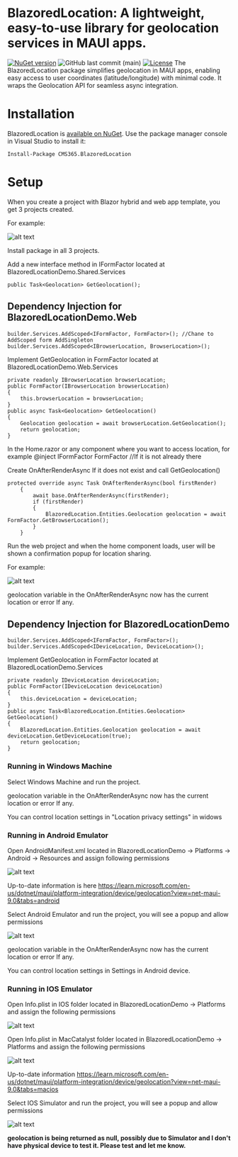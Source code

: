 # BlazoredLocation: A lightweight, easy-to-use library for geolocation services in MAUI apps.
[![NuGet version](https://img.shields.io/nuget/v/CMS365.BlazoredLocation.svg?maxAge=3600)](https://www.nuget.org/packages/CMS365.BlazoredLocation/)
![GitHub last commit (main)](https://img.shields.io/github/last-commit/CMS365-PTY-LTD/BlazoredLocation/main.svg?logo=github)
[![License](https://img.shields.io/badge/license-MIT-green)](./LICENSE)
The BlazoredLocation package simplifies geolocation in MAUI apps, enabling easy access to user coordinates (latitude/longitude) with minimal code. It wraps the Geolocation API for seamless async integration.
# Installation

BlazoredLocation is [available on NuGet](https://www.nuget.org/packages/CMS365.BlazoredLocation/). Use the package manager
console in Visual Studio to install it:

```pwsh
Install-Package CMS365.BlazoredLocation
```
# Setup
When you create a project with Blazor hybrid and web app template, you get 3 projects created.

For example: 

![alt text](https://github.com/CMS365-PTY-LTD/BlazoredLocation/blob/main/BlazoredLocation/Screenshots/project-structure.png?raw=true)

Install package in all 3 projects.

Add a new interface method in IFormFactor located at BlazoredLocationDemo.Shared.Services
```
public Task<Geolocation> GetGeolocation();
```

## Dependency Injection for BlazoredLocationDemo.Web
```pwsh
builder.Services.AddScoped<IFormFactor, FormFactor>(); //Chane to AddScoped form AddSingleton
builder.Services.AddScoped<IBrowserLocation, BrowserLocation>();
```

Implement GetGeolocation in FormFactor located at BlazoredLocationDemo.Web.Services
```
private readonly IBrowserLocation browserLocation;
public FormFactor(IBrowserLocation browserLocation)
{
    this.browserLocation = browserLocation;
}
public async Task<Geolocation> GetGeolocation()
{
    Geolocation geolocation = await browserLocation.GetGeolocation();
    return geolocation;
}
```
In the Home.razor or any component where you want to access location, for example 
@inject IFormFactor FormFactor //If it is not already there

Create OnAfterRenderAsync If it does not exist and call GetGeolocation()

```
protected override async Task OnAfterRenderAsync(bool firstRender)
    {
        await base.OnAfterRenderAsync(firstRender);
        if (firstRender)
        {
            BlazoredLocation.Entities.Geolocation geolocation = await FormFactor.GetBrowserLocation();
        }
    }
```
Run the web project and when the home component loads, user will be shown a confirmation popup for location sharing.

For example: 

![alt text](https://github.com/CMS365-PTY-LTD/BlazoredLocation/blob/main/BlazoredLocation/Screenshots/web-user-confirmation.png?raw=true)

geolocation variable in the OnAfterRenderAsync now has the current location or error If any.
## Dependency Injection for BlazoredLocationDemo
```pwsh
builder.Services.AddScoped<IFormFactor, FormFactor>();
builder.Services.AddScoped<IDeviceLocation, DeviceLocation>();
```
Implement GetGeolocation in FormFactor located at BlazoredLocationDemo.Services
```
private readonly IDeviceLocation deviceLocation;
public FormFactor(IDeviceLocation deviceLocation)
{
    this.deviceLocation = deviceLocation;
}
public async Task<BlazoredLocation.Entities.Geolocation> GetGeolocation()
{
    BlazoredLocation.Entities.Geolocation geolocation = await deviceLocation.GetDeviceLocation(true);
    return geolocation;
}
```
### Running in Windows Machine

Select Windows Machine and run the project.

geolocation variable in the OnAfterRenderAsync now has the current location or error If any.

You can control location settings in "Location privacy settings" in widows

### Running in Android Emulator

Open AndroidManifest.xml located in BlazoredLocationDemo -> Platforms -> Android -> Resources and assign following permissions

![alt text](https://github.com/CMS365-PTY-LTD/BlazoredLocation/blob/main/BlazoredLocation/Screenshots/android-manifest-permissions.png?raw=true)

Up-to-date information is here https://learn.microsoft.com/en-us/dotnet/maui/platform-integration/device/geolocation?view=net-maui-9.0&tabs=android

Select Android Emulator and run the project, you will see a popup and allow permissions

![alt text](https://github.com/CMS365-PTY-LTD/BlazoredLocation/blob/main/BlazoredLocation/Screenshots/android-user-confirmation.png?raw=true)

geolocation variable in the OnAfterRenderAsync now has the current location or error If any.

You can control location settings in Settings in Android device.

### Running in IOS Emulator

Open Info.plist in IOS folder located in BlazoredLocationDemo -> Platforms and assign the following permissions

![alt text](https://github.com/CMS365-PTY-LTD/BlazoredLocation/blob/main/BlazoredLocation/Screenshots/ios-manifest-permissions.png?raw=true)

Open Info.plist in MacCatalyst folder located in BlazoredLocationDemo -> Platforms and assign the following permissions

![alt text](https://github.com/CMS365-PTY-LTD/BlazoredLocation/blob/main/BlazoredLocation/Screenshots/mac-manifest-permissions.png?raw=true)

Up-to-date information https://learn.microsoft.com/en-us/dotnet/maui/platform-integration/device/geolocation?view=net-maui-9.0&tabs=macios

Select IOS Simulator and run the project, you will see a popup and allow permissions

![alt text](https://github.com/CMS365-PTY-LTD/BlazoredLocation/blob/main/BlazoredLocation/Screenshots/ios-user-confirmation.png?raw=true)

**geolocation is being returned as null, possibly due to Simulator and I don't have physical device to test it. Please test and let me know.**